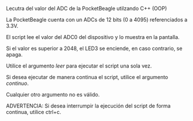Lecutra del valor del ADC de la PocketBeagle utilzando C++ (OOP)

La PocketBeagle cuenta con un ADCs de 12 bits (0 a 4095) referenciados a 3.3V.

El script lee el valor del ADC0 del dispositivo y lo muestra en la pantalla.

Si el valor es superior a 2048, el LED3 se enciende, en caso contrario, se apaga.

Utilice el argumento *leer* para ejecutar el script una sola vez.

Si desea ejecutar de manera continua el script, utilice el argumento *continuo*.

Cualquier otro argumento no es válido. 

ADVERTENCIA: Si desea interrumpir la ejecución del script de forma continua, utilice ctrl+c.
